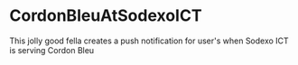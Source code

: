 # CordonBleuAtSodexoICT

This jolly good fella creates a push notification for user's when Sodexo ICT is serving Cordon Bleu
